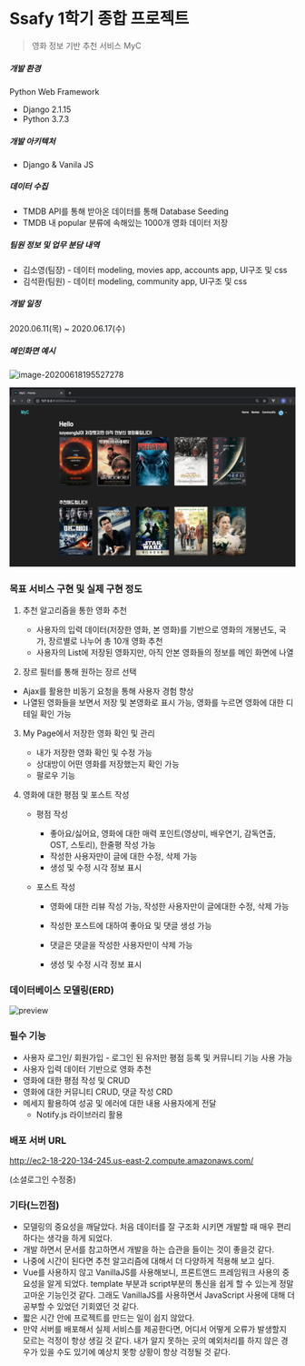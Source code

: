 # Ssafy 1학기 종합 프로젝트

> 영화 정보 기반 추천 서비스 MyC

##### 개발 환경 

Python Web Framework

- Django 2.1.15
- Python 3.7.3

##### 개발 아키텍처

- Django & Vanila JS

##### 데이터 수집

- TMDB API를 통해 받아온 데이터를 통해 Database Seeding
- TMDB 내 popular 분류에 속해있는 1000개 영화 데이터 저장

##### 팀원 정보 및 업무 분담 내역

- 김소영(팀장) - 데이터 modeling, movies app, accounts app, UI구조 및 css
- 김석환(팀원) - 데이터 modeling, community app, UI구조 및 css

##### 개발 일정

2020.06.11(목) ~ 2020.06.17(수)



##### 메인화면 예시

![image-20200618195527278](README.assets/image-20200618195527278.png)

![image-20200618195627899](README.assets/image-20200618195627899.png)





###  목표 서비스 구현 및 실제 구현 정도 

1. 추천 알고리즘을 통한 영화 추천

   - 사용자의 입력 데이터(저장한 영화, 본 영화)를 기반으로 영화의 개봉년도, 국가, 장르별로 나누어 총 10개 영화 추천
   - 사용자의 List에 저장된 영화지만, 아직 안본 영화들의 정보를 메인 화면에 나열

2.  장르 필터를 통해 원하는 장르 선택

   -  Ajax를 활용한 비동기 요청을 통해 사용자 경험 향상
   - 나열된 영화들을 보면서 저장 및 본영화로 표시 가능, 영화를 누르면 영화에 대한 디테일 확인 가능

3. My Page에서 저장한 영화 확인 및 관리

   - 내가 저장한 영화 확인 및 수정 가능
   - 상대방이 어떤 영화를 저장했는지 확인 가능
   - 팔로우 기능

4. 영화에 대한 평점 및 포스트 작성

   - 평점 작성

     - 좋아요/싫어요, 영화에 대한 매력 포인트(영상미, 배우연기, 감독연출, OST, 스토리), 한줄평 작성 가능
     - 작성한 사용자만이 글에 대한 수정, 삭제 가능
     - 생성 및 수정 시각 정보 표시

   - 포스트 작성

     - 영화에 대한 리뷰 작성 가능, 작성한 사용자만이 글에대한 수정, 삭제 가능

     - 작성한 포스트에 대하여 좋아요 및 댓글 생성 가능

     - 댓글은  댓글을 작성한 사용자만이 삭제 가능

     - 생성 및 수정 시각 정보 표시

       

###  데이터베이스 모델링(ERD)

![preview](https://d2sqqdb3t4xrq5.cloudfront.net/upload/Yxxg4Xhby87fLCfCd/ejVZYkVocmRTRmhFcW5nQ1BfQWpONHQ5emQ3R0NONUdCQTQucG5n)

###  필수 기능

- 사용자 로그인/ 회원가입 - 로그인 된 유저만 평점 등록 및 커뮤니티 기능 사용 가능
- 사용자 입력 데이터 기반으로 영화 추천
- 영화에 대한 평점 작성 및  CRUD
- 영화에 대한 커뮤니티 CRUD, 댓글 작성 CRD
- 메세지 활용하여 성공 및 에러에 대한 내용 사용자에게 전달
  - Notify.js 라이브러리 활용

 ### 배포 서버 URL

http://ec2-18-220-134-245.us-east-2.compute.amazonaws.com/

(소셜로그인 수정중)

 ### 기타(느낀점)

- 모델링의 중요성을 깨달았다. 처음 데이터를 잘 구조화 시키면 개발할 때 매우 편리하다는 생각을 하게 되었다. 
- 개발 하면서 문서를 참고하면서 개발을 하는 습관을 들이는 것이 좋을것 같다. 
- 나중에 시간이 된다면 추천 알고리즘에 대해서 더 다양하게 적용해 보고 싶다.
- Vue를 사용하지 않고 VanillaJS를 사용해보니, 프론트앤드 프레임워크 사용의 중요성을 알게 되었다. template 부분과 script부분의 통신을 쉽게 할 수 있는게 정말 고마운 기능인것 같다. 그래도 VanillaJS를 사용하면서 JavaScript 사용에 대해 더 공부할 수 있었던 기회였던 것 같다. 
- 짧은 시간 안에 프로젝트를 만드는 일이 쉽지 않았다.
- 만약 서버를 배포해서 실제 서비스를 제공한다면, 어디서 어떻게 오류가 발생할지 모르는 걱정이 항상 생길 것 같다. 내가 알지 못하는 곳의 예외처리를 하지 않은 경우가 있을 수도 있기에 예상치 못항 상황이 항상 걱정될 것 같다. 


